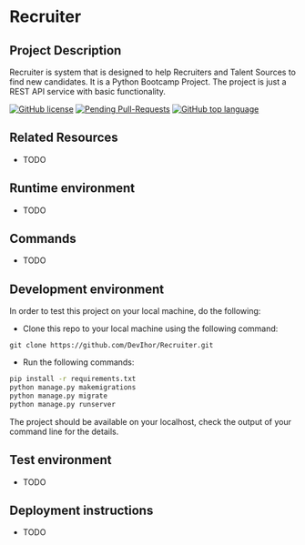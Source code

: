 # Recruiter

## Project Description

Recruiter is system that is designed to help Recruiters and Talent Sources to find new candidates. It is a Python Bootcamp Project. The project is just a REST API service with basic functionality.

[![GitHub license](https://img.shields.io/github/license/DevIhor/Recruiter)](https://github.com/DevIhor/Recruiter/blob/main/LICENSE)
[![Pending Pull-Requests](https://img.shields.io/github/issues-pr/DevIhor/Recruiter?style=flat-square)](https://github.com/DevIhor/Recruiter/pulls)
[![GitHub top language](https://img.shields.io/github/languages/top/DevIhor/Recruiter)](https://img.shields.io/github/languages/top/DevIhor/Recruiter)

## Related Resources

- TODO

## Runtime environment

- TODO

## Commands

- TODO

## Development environment

In order to test this project on your local machine, do the following:

- Clone this repo to your local machine using the following command:

```git
git clone https://github.com/DevIhor/Recruiter.git
```

- Run the following commands:

```bash
pip install -r requirements.txt
python manage.py makemigrations
python manage.py migrate
python manage.py runserver
```

The project should be available on your localhost, check the output of your command line for the details.

## Test environment

- TODO

## Deployment instructions

- TODO
